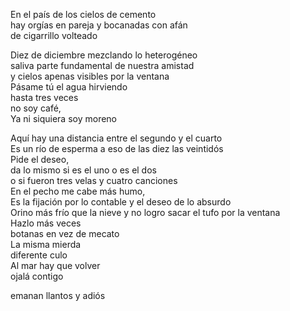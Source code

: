 



En el país de los cielos de cemento  
hay orgías en pareja y bocanadas con afán  
                          de cigarrillo volteado  

Diez de diciembre mezclando lo heterogéneo  
saliva parte fundamental de nuestra amistad  
y cielos apenas visibles por la ventana  
Pásame tú el agua hirviendo  
hasta tres veces  
                          no soy café,  
Ya ni siquiera soy moreno  

Aquí hay una distancia entre el segundo y el cuarto  
Es un río de esperma a eso de las diez las veintidós  
                          Pide el deseo,  
da lo mismo si es el uno o es el dos  
                           o si fueron tres velas y cuatro canciones  
En el pecho me cabe más humo,  
Es la fijación por lo contable y el deseo de lo absurdo  
Orino más frío que la nieve y no logro sacar el tufo por la ventana  
Hazlo más veces  
botanas en vez de mecato  
La misma mierda  
diferente culo  
Al mar hay que volver  
                           ojalá contigo  
 
emanan llantos 
y adiós 
